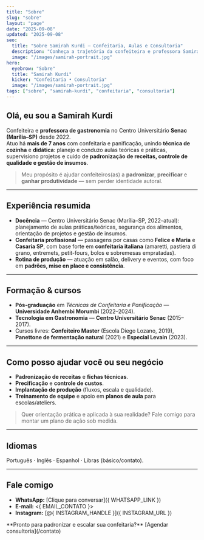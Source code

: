 ```yaml
---
title: "Sobre"
slug: "sobre"
layout: "page"
date: "2025-09-08"
updated: "2025-09-08"
seo:
  title: "Sobre Samirah Kurdi — Confeitaria, Aulas e Consultoria"
  description: "Conheça a trajetória da confeiteira e professora Samirah Kurdi: técnica, produção e ensino — com foco em padronização, precificação e qualidade."
  image: "/images/samirah-portrait.jpg"
hero:
  eyebrow: "Sobre"
  title: "Samirah Kurdi"
  kicker: "Confeitaria • Consultoria"
  image: "/images/samirah-portrait.jpg"
tags: ["sobre", "samirah-kurdi", "confeitaria", "consultoria"]
---
```


## Olá, eu sou a **Samirah Kurdi**

Confeiteira e **professora de gastronomia** no Centro Universitário **Senac (Marília–SP)** desde 2022.  
Atuo há **mais de 7 anos** com confeitaria e panificação, unindo **técnica de cozinha** e **didática**: planejo e conduzo aulas teóricas e práticas, supervisiono projetos e cuido de **padronização de receitas, controle de qualidade e gestão de insumos**.

> Meu propósito é ajudar confeiteiros(as) a **padronizar**, **precificar** e **ganhar produtividade** — sem perder identidade autoral.

---

## Experiência resumida

- **Docência** — Centro Universitário Senac (Marília–SP, 2022–atual): planejamento de aulas práticas/teóricas, segurança dos alimentos, orientação de projetos e gestão de insumos.  
- **Confeitaria profissional** — passagens por casas como **Felice e Maria** e **Casaria SP**, com base forte em **confeitaria italiana** (amaretti, pastiera di grano, entremets, petit-fours, bolos e sobremesas empratadas).  
- **Rotina de produção** — atuação em salão, delivery e eventos, com foco em **padrões, mise en place e consistência**.

---

## Formação & cursos

- **Pós-graduação** em *Técnicas de Confeitaria e Panificação* — **Universidade Anhembi Morumbi** (2022–2024).  
- **Tecnologia em Gastronomia** — **Centro Universitário Senac** (2015–2017).  
- Cursos livres: **Confeiteiro Master** (Escola Diego Lozano, 2019), **Panettone de fermentação natural** (2021) e **Especial Levain** (2023).

---

## Como posso ajudar você ou seu negócio

- **Padronização de receitas** e **fichas técnicas**.  
- **Precificação** e **controle de custos**.  
- **Implantação de produção** (fluxos, escala e qualidade).  
- **Treinamento de equipe** e apoio em **planos de aula** para escolas/ateliers.

> Quer orientação prática e aplicada à sua realidade? Fale comigo para montar um plano de ação sob medida.

---

## Idiomas

Português · Inglês · Espanhol · Libras (básico/contato).

---

## Fale comigo

- **WhatsApp:** [Clique para conversar]({ WHATSAPP_LINK })  
- **E-mail:** <{ EMAIL_CONTATO }>  
- **Instagram:** [@{ INSTAGRAM_HANDLE }]({ INSTAGRAM_URL })

<CallToAction>
**Pronto para padronizar e escalar sua confeitaria?**  
[Agendar consultoria](/contato)
</CallToAction>
